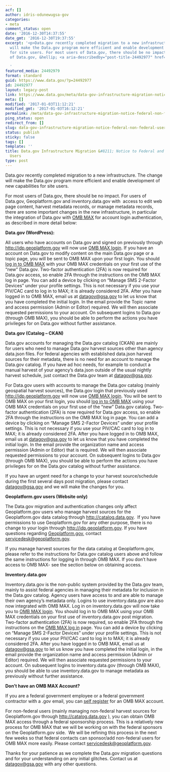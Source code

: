 ```yaml
---
acf: []
author: idris-odunewugsa-gov
categories:
- meta
comment_status: open
date: '2016-12-30T14:37:55'
date_gmt: '2016-12-30T19:37:55'
excerpt: '<p>Data.gov recently completed migration to a new infrastructure. The change
  will make the Data.gov program more efficient and enable development of new capabilities
  for site users. For most users of Data.gov, there should be no impact. For users
  of Data.gov, &hellip; <a aria-describedby="post-title-24492977" href="https://www.data.gov/meta/data-gov-infrastructure-migration-notice-federal-non-federal-users/">Continued</a></p>

  '
featured_media: 24492979
format: standard
guid: https://www.data.gov/?p=24492977
id: 24492977
layout: legacy-post
link: https://www.data.gov/meta/data-gov-infrastructure-migration-notice-federal-non-federal-users/
meta: []
modified: '2017-01-03T11:12:21'
modified_gmt: '2017-01-03T16:12:21'
permalink: /meta/data-gov-infrastructure-migration-notice-federal-non-federal-users/
ping_status: open
redirect_from: []
slug: data-gov-infrastructure-migration-notice-federal-non-federal-users
status: publish
sticky: false
tags: []
template: ''
title: Data.gov Infrastructure Migration &#8211; Notice to Federal and Non-Federal
  Users
type: post
---
```

Data.gov recently completed migration to a new infrastructure. The change will make the Data.gov program more efficient and enable development of new capabilities for site users.


For most users of Data.gov, there should be no impact. For users of Data.gov, Geoplatform.gov and inventory.data.gov with  access to edit web page content, harvest metadata records, or manage metadata records, there are some important changes in the new infrastructure, in particular the integration of Data.gov with [OMB MAX](https://max.omb.gov/maxportal/home.do) for account login authentication, as described in more detail below:


**Data.gov (WordPress):**


All users who have accounts on Data.gov and signed on previously through <http://idp.geoplatform.gov> will now use [OMB MAX login](https://login.max.gov/cas/login?service=https%3A%2F%2Fmax.gov%2Fmaxportal%2Fsa%2Flogin.action%3Bjsessionid%3D994E6FE4CC968B89D599672C9F9DDAAE). If you have an account on Data.gov to modify content on the main Data.gov page or a topic page, you will be sent to OMB MAX upon your first login. You should [log in to OMB MAX](https://login.max.gov/cas/login?service=https%3A%2F%2Fmax.gov%2Fmaxportal%2Fsa%2Flogin.action%3Bjsessionid%3D994E6FE4CC968B89D599672C9F9DDAAE) with your OMB MAX credentials on your first use of the “new” Data.gov. Two-factor authentication (2FA) is now required for Data.gov access, so enable 2FA through the instructions on the OMB MAX log in page. You can add a device by clicking on “Manage SMS 2-Factor Devices” under your profile settings. This is not necessary if you use your PIV/CAC card to log in to MAX; it is already considered 2FA. After you have logged in to OMB MAX, email us at [datagov@gsa.gov](mailto:datagov@gsa.gov) to let us know that you have completed the initial login. In the email provide the Topic name and access permission (Admin or Editor) required. We will then associate requested permissions to your account. On subsequent logins to Data.gov (through OMB MAX), you should be able to perform the actions you have privileges for on Data.gov without further assistance.


**Data.gov (Catalog – CKAN)** 


Data.gov accounts for managing the Data.gov catalog (CKAN) are mainly for users who need to manage Data.gov harvest sources other than agency data.json files. For federal agencies with established data.json harvest sources for their metadata, there is no need for an account to manage the Data.gov catalog. If you have ad hoc needs, for example to conduct a manual harvest of your agency’s data.json outside of the usual nightly harvest schedule, just contact the Data.gov team at [datagov@gsa.gov](mailto:datagov@gsa.gov).


For Data.gov users with accounts to manage the Data.gov catalog (mainly geospatial harvest sources), the Data.gov login that previously used <http://idp.geoplatform.gov> will now use [OMB MAX login](https://login.max.gov/cas/login?service=https%3A%2F%2Fmax.gov%2Fmaxportal%2Fsa%2Flogin.action%3Bjsessionid%3D994E6FE4CC968B89D599672C9F9DDAAE). You will be sent to OMB MAX on your first login, you should [log in to OMB MAX](https://login.max.gov/cas/login?service=https%3A%2F%2Fmax.gov%2Fmaxportal%2Fsa%2Flogin.action%3Bjsessionid%3D994E6FE4CC968B89D599672C9F9DDAAE) using your OMB MAX credentials on your first use of the “new” Data.gov catalog. Two-factor authentication (2FA) is now required for Data.gov access, so enable 2FA through the instructions on the OMB MAX log in page. You can add a device by clicking on “Manage SMS 2-Factor Devices” under your profile settings. This is not necessary if you use your PIV/CAC card to log in to MAX; it is already considered 2FA. After you have logged in to OMB MAX, email us at [datagov@gsa.gov](mailto:datagov@gsa.gov) to let us know that you have completed the initial login. In the email provide the organization name and access permission (Admin or Editor) that is required. We will then associate requested permissions to your account. On subsequent logins to Data.gov (through OMB MAX), you should be able to perform the actions you have privileges for on the Data.gov catalog without further assistance.


If you have an urgent need for a change to your harvest source/schedule during the first several days post migration, please contact [datagov@gsa.gov](mailto:datagov@gsa.gov) and we will make the changes for you.


**Geoplatform.gov users (Website only)**


The Data.gov migration and authentication changes only affect Geoplatform.gov users who manage harvest sources for the Geoplatform.gov data catalog through <http://catalog.data.gov>.  If you have permissions to use Geoplatform.gov for any other purpose, there is no change to your login through <http://idp.geoplatform.gov>. If you have questions regarding [Geoplatform.gov](http://Geoplatform.gov), contact [servicedesk@geoplatform.gov](mailto:servicedesk@geoplatform.gov).


If you manage harvest sources for the data catalog at Geoplatform.gov, please refer to the instructions for Data.gov catalog users above and follow the same instructions for logging in through OMB MAX. If you don’t have access to OMB MAX- see the section below on obtaining access.


**Inventory.data.gov** 


Inventory.data.gov is the non-public system provided by the Data.gov team, mainly to assist federal agencies in managing their metadata for inclusion in the Data.gov catalog. Agency users have access to and are able to manage their own agency’s metadata only. Logins to use inventory.data.gov are also now integrated with OMB MAX. Log in on inventory.data.gov will now take you to [OMB MAX login](https://login.max.gov/cas/login?service=https%3A%2F%2Fmax.gov%2Fmaxportal%2Fsa%2Flogin.action%3Bjsessionid%3D994E6FE4CC968B89D599672C9F9DDAAE). You should log in to OMB MAX using your OMB MAX credentials on your first use of inventory.data.gov post migration. Two-factor authentication (2FA) is now required, so enable 2FA through the instructions on the [OMB MAX log in](https://login.max.gov/cas/login?service=https%3A%2F%2Fmax.gov%2Fmaxportal%2Fsa%2Flogin.action%3Bjsessionid%3D994E6FE4CC968B89D599672C9F9DDAAE) page. You can add a device by clicking on “Manage SMS 2-Factor Devices” under your profile settings. This is not necessary if you use your PIV/CAC card to log in to MAX; it is already considered 2FA. After you have logged in to OMB MAX, email us at [datagov@gsa.gov](mailto:datagov@gsa.gov) to let us know you have completed the initial login, in the email provide the organization name and access permission (Admin or Editor) required. We will then associate requested permissions to your account. On subsequent logins to inventory.data.gov (through OMB MAX), you should be able to use inventory.data.gov to manage metadata as previously without further assistance.


**Don’t have an OMB MAX Account?**


If you are a federal government employee or a federal government contractor with a .gov email, you can [self register](https://max.gov/maxportal/registrationForm.action) for an OMB MAX account.


For non-federal users (mainly managing non-federal harvest sources for Geoplatform.gov through <http://catalog.data.gov> ), you can obtain OMB MAX access through a federal sponsorship process. This is a relatively new process for OMB MAX that we will be working on with the federal sponsors on the Geoplatform.gov side.  We will be refining this process in the next few weeks so that federal contacts can sponsor/add non-federal users for OMB MAX more easily. Please contact [servicedesk@geoplatform.gov](mailto:servicedesk@geoplatform.gov).


Thanks for your patience as we complete the Data.gov migration questions and for your understanding on any initial glitches. Contact us at [datagov@gsa.gov](mailto:datagov@gsa.gov) with any other questions.


